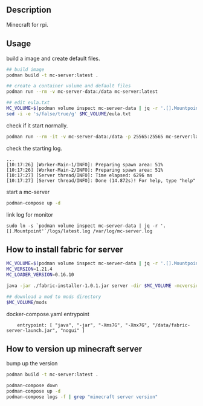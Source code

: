 
## Description

Minecraft for rpi.

## Usage

build a image and create default files.

```bash
## build image
podman build -t mc-server:latest .

## create a container volume and default files
podman run --rm -v mc-server-data:/data mc-server:latest

## edit eula.txt
MC_VOLUME=$(podman volume inspect mc-server-data | jq -r '.[].Mountpoint')
sed -i -e 's/false/true/g' $MC_VOLUME/eula.txt
```

check if it start normally.

```bash
podman run --rm -it -v mc-server-data:/data -p 25565:25565 mc-server:latest
```

check the starting log.

```
...
[10:17:26] [Worker-Main-1/INFO]: Preparing spawn area: 51%
[10:17:26] [Worker-Main-2/INFO]: Preparing spawn area: 51%
[10:17:27] [Server thread/INFO]: Time elapsed: 6296 ms
[10:17:27] [Server thread/INFO]: Done (14.872s)! For help, type "help"
```

start a mc-server

```bash
podman-compose up -d
```

link log for monitor

```
sudo ln -s `podman volume inspect mc-server-data | jq -r '.[].Mountpoint'`/logs/latest.log /var/log/mc-server.log
```

## How to install fabric for server

```bash
MC_VOLUME=$(podman volume inspect mc-server-data | jq -r '.[].Mountpoint')
MC_VERSION=1.21.4
MC_LOADER_VERSION=0.16.10

java -jar ./fabric-installer-1.0.1.jar server -dir $MC_VOLUME -mcversion $MC_VERSION -loader $MC_LOADER_VERSION -downloadMinecraft
```

```bash
## download a mod to mods directory
$MC_VOLUME/mods
```

docker-compose.yaml entrypoint

```
    entrypoint: [ "java", "-jar", "-Xms7G", "-Xmx7G", "/data/fabric-server-launch.jar", "nogui" ]
```

## How to version up minecraft server

bump up the version 

```bash
podman build -t mc-server:latest .

podman-compose down
podman-compose up -d
podman-compose logs -f | grep "minecraft server version"
```

